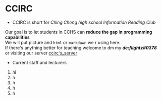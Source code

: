 # CCIRC
* CCIRC is short for *Ching Cheng high school Information Reading Club*

Our goal is to let students in CCHS can **reduce the gap in programming capabilities**  
We will put picture and `html` or `markdawn` we r using here.  
If there's anything better for teaching welcome to dm my ***dc:flightz#0378*** or visiting our server [ccirc's_server](https://discord.gg/6vfUttc8BC)  
* Current staff and lecturers
1. hi
2. h
3. h
4. h
5. h
